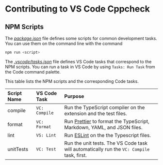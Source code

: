 # Contributing to VS Code Cppcheck

## NPM Scripts

The [_package.json_](/package.json) file defines some scripts for common
development tasks. You can use them on the command line with the command

```bash
npm run <script>
```

The [_.vscode/tasks.json_](/.vscode/tasks.json) file defines VS Code tasks that
correspond to the NPM scripts. You can run a task in VS Code by using
`Tasks: Run Task` from the Code command palette.

This table lists the NPM scripts and the corresponding Code tasks.

| Script Name | VS Code Task  | Purpose                                                                                       |
| :---------- | :------------ | :-------------------------------------------------------------------------------------------- |
| compile     | `VC: Compile` | Run the TypeScript compiler on the extension and the test files.                              |
| format      | `VC: Format`  | Run [Prettier](https://prettier.io) to format the TypeScript, Markdown, YAML, and JSON files. |
| lint        | `VS: Lint`    | Run [ESLint](https://eslint.org/) on the the Typescript files.                                |
| unitTests   | `VC: Test`    | Run the unit tests. The VS Code task will automatically run the `VC: Compile` task, first.    |

